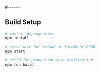 #------

## Build Setup

``` bash
# install dependencies
npm install

# serve with hot reload at localhost:8080
npm start

# build for production with minification
npm run build
```
